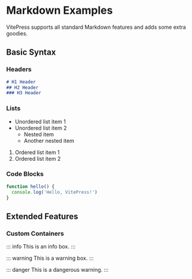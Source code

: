 # Markdown Examples

VitePress supports all standard Markdown features and adds some extra goodies.

## Basic Syntax

### Headers

```markdown
# H1 Header
## H2 Header
### H3 Header
```

### Lists

- Unordered list item 1
- Unordered list item 2
  - Nested item
  - Another nested item

1. Ordered list item 1
2. Ordered list item 2

### Code Blocks

```js
function hello() {
  console.log('Hello, VitePress!')
}
```

## Extended Features

### Custom Containers

::: info
This is an info box.
:::

::: warning
This is a warning box.
:::

::: danger
This is a dangerous warning.
:::